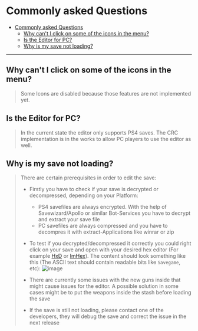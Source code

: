# Commonly asked Questions

- [Commonly asked Questions](#commonly-asked-questions)
  - [Why can't I click on some of the icons in the menu?](#why-cant-i-click-on-some-of-the-icons-in-the-menu)
  - [Is the Editor for PC?](#is-the-editor-for-pc)
  - [Why is my save not loading?](#why-is-my-save-not-loading)

---


## Why can't I click on some of the icons in the menu?
> Some Icons are disabled because those features are not implemented yet.

## Is the Editor for PC?
> In the current state the editor only supports PS4 saves. The CRC implementation is in the works to allow PC players to use the editor as well.

## Why is my save not loading?
> There are certain prerequisites in order to edit the save:
> - Firstly you have to check if your save is decrypted or decompressed, depending on your Platform:
>   -  PS4 savefiles are always encrypted. With the help of Savewizard/Apollo or similar Bot-Services you have to decrypt and extract your save file
>   - PC savefiles are always compressed and you have to decompres it with extract-Applications like winrar or zip
>
> - To test if you decrypted/decompressed it correctly you could right click on your save and open with your desired hex editor (For example [HxD](https://mh-nexus.de/de/hxd/) or [ImHex](https://github.com/WerWolv/ImHex)). The content should look something like this (The ASCII text should contain readable bits like `Savegame`, etc):
> ![image](https://github.com/Marcel-TO/DL2_Save_Editor/assets/91308057/dd2eec27-abbf-4bc8-898c-a4224862e530)
>
> - There are currently some issues with the new guns inside that might cause issues for the editor. A possible solution in some cases might be to put the weapons inside the stash before loading the save
>
> 
> - If the save is still not loading, please contact one of the developers, they will debug the save and correct the issue in the next release
